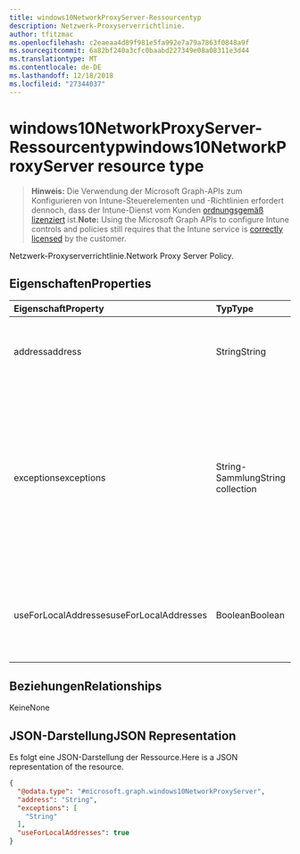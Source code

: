 ```yaml
---
title: windows10NetworkProxyServer-Ressourcentyp
description: Netzwerk-Proxyserverrichtlinie.
author: tfitzmac
ms.openlocfilehash: c2eaeaa4d89f981e5fa992e7a79a7863f0848a9f
ms.sourcegitcommit: 6a82bf240a3cfc0baabd227349e08a08311e3d44
ms.translationtype: MT
ms.contentlocale: de-DE
ms.lasthandoff: 12/18/2018
ms.locfileid: "27344037"
---
```

# <a name="windows10networkproxyserver-resource-type"></a><span data-ttu-id="8104c-103">windows10NetworkProxyServer-Ressourcentyp</span><span class="sxs-lookup"><span data-stu-id="8104c-103">windows10NetworkProxyServer resource type</span></span>

> <span data-ttu-id="8104c-104">**Hinweis:** Die Verwendung der Microsoft Graph-APIs zum Konfigurieren von Intune-Steuerelementen und -Richtlinien erfordert dennoch, dass der Intune-Dienst vom Kunden [ordnungsgemäß lizenziert](https://go.microsoft.com/fwlink/?linkid=839381) ist.</span><span class="sxs-lookup"><span data-stu-id="8104c-104">**Note:** Using the Microsoft Graph APIs to configure Intune controls and policies still requires that the Intune service is [correctly licensed](https://go.microsoft.com/fwlink/?linkid=839381) by the customer.</span></span>

<span data-ttu-id="8104c-105">Netzwerk-Proxyserverrichtlinie.</span><span class="sxs-lookup"><span data-stu-id="8104c-105">Network Proxy Server Policy.</span></span>
## <a name="properties"></a><span data-ttu-id="8104c-106">Eigenschaften</span><span class="sxs-lookup"><span data-stu-id="8104c-106">Properties</span></span>
|<span data-ttu-id="8104c-107">Eigenschaft</span><span class="sxs-lookup"><span data-stu-id="8104c-107">Property</span></span>|<span data-ttu-id="8104c-108">Typ</span><span class="sxs-lookup"><span data-stu-id="8104c-108">Type</span></span>|<span data-ttu-id="8104c-109">Beschreibung</span><span class="sxs-lookup"><span data-stu-id="8104c-109">Description</span></span>|
|:---|:---|:---|
|<span data-ttu-id="8104c-110">address</span><span class="sxs-lookup"><span data-stu-id="8104c-110">address</span></span>|<span data-ttu-id="8104c-111">String</span><span class="sxs-lookup"><span data-stu-id="8104c-111">String</span></span>|<span data-ttu-id="8104c-112">Adresse des Proxyservers.</span><span class="sxs-lookup"><span data-stu-id="8104c-112">Address to the proxy server.</span></span> <span data-ttu-id="8104c-113">Geben Sie eine Adresse im Format <server>\[":"<port>\] an.</span><span class="sxs-lookup"><span data-stu-id="8104c-113">Specify an address in the format <server>\[“:”<port>\]</span></span>|
|<span data-ttu-id="8104c-114">exceptions</span><span class="sxs-lookup"><span data-stu-id="8104c-114">exceptions</span></span>|<span data-ttu-id="8104c-115">String-Sammlung</span><span class="sxs-lookup"><span data-stu-id="8104c-115">String collection</span></span>|<span data-ttu-id="8104c-116">Adressen, die den Proxyserver nicht verwenden sollten.</span><span class="sxs-lookup"><span data-stu-id="8104c-116">Addresses that should not use the proxy server.</span></span> <span data-ttu-id="8104c-117">Das System verwendet den Proxyserver nicht für Adressen, die mit den Angaben in diesem Knoten beginnen.</span><span class="sxs-lookup"><span data-stu-id="8104c-117">The system will not use the proxy server for addresses beginning with what is specified in this node.</span></span>|
|<span data-ttu-id="8104c-118">useForLocalAddresses</span><span class="sxs-lookup"><span data-stu-id="8104c-118">useForLocalAddresses</span></span>|<span data-ttu-id="8104c-119">Boolean</span><span class="sxs-lookup"><span data-stu-id="8104c-119">Boolean</span></span>|<span data-ttu-id="8104c-120">Gibt an, ob der Proxyserver für lokale (Intranet-)Adressen verwendet werden soll.</span><span class="sxs-lookup"><span data-stu-id="8104c-120">Specifies whether the proxy server should be used for local (intranet) addresses.</span></span>|

## <a name="relationships"></a><span data-ttu-id="8104c-121">Beziehungen</span><span class="sxs-lookup"><span data-stu-id="8104c-121">Relationships</span></span>
<span data-ttu-id="8104c-122">Keine</span><span class="sxs-lookup"><span data-stu-id="8104c-122">None</span></span>
## <a name="json-representation"></a><span data-ttu-id="8104c-123">JSON-Darstellung</span><span class="sxs-lookup"><span data-stu-id="8104c-123">JSON Representation</span></span>
<span data-ttu-id="8104c-124">Es folgt eine JSON-Darstellung der Ressource.</span><span class="sxs-lookup"><span data-stu-id="8104c-124">Here is a JSON representation of the resource.</span></span>
<!-- {
  "blockType": "resource",
  "@odata.type": "microsoft.graph.windows10NetworkProxyServer"
}
-->
``` json
{
  "@odata.type": "#microsoft.graph.windows10NetworkProxyServer",
  "address": "String",
  "exceptions": [
    "String"
  ],
  "useForLocalAddresses": true
}
```



